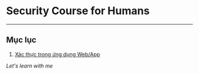 # Security Course for Humans

---

## Mục lục

1. [Xác thực trong ứng dụng Web/App](/authentication.md)

*Let's learn with me*
